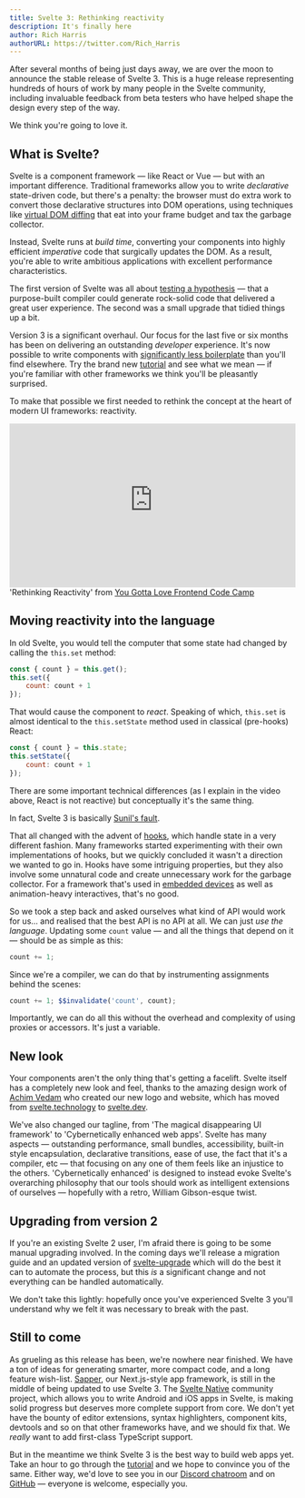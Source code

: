 ```yaml
---
title: Svelte 3: Rethinking reactivity
description: It's finally here
author: Rich Harris
authorURL: https://twitter.com/Rich_Harris
---
```


After several months of being just days away, we are over the moon to announce the stable release of Svelte 3. This is a huge release representing hundreds of hours of work by many people in the Svelte community, including invaluable feedback from beta testers who have helped shape the design every step of the way.

We think you're going to love it.


## What is Svelte?

Svelte is a component framework — like React or Vue — but with an important difference. Traditional frameworks allow you to write *declarative* state-driven code, but there's a penalty: the browser must do extra work to convert those declarative structures into DOM operations, using techniques like [virtual DOM diffing](blog/virtual-dom-is-pure-overhead) that eat into your frame budget and tax the garbage collector.

Instead, Svelte runs at *build time*, converting your components into highly efficient *imperative* code that surgically updates the DOM. As a result, you're able to write ambitious applications with excellent performance characteristics.

The first version of Svelte was all about [testing a hypothesis](blog/frameworks-without-the-framework) — that a purpose-built compiler could generate rock-solid code that delivered a great user experience. The second was a small upgrade that tidied things up a bit.

Version 3 is a significant overhaul. Our focus for the last five or six months has been on delivering an outstanding *developer* experience. It's now possible to write components with [significantly less boilerplate](blog/write-less-code) than you'll find elsewhere. Try the brand new [tutorial](tutorial) and see what we mean — if you're familiar with other frameworks we think you'll be pleasantly surprised.

To make that possible we first needed to rethink the concept at the heart of modern UI frameworks: reactivity.

<div class="max">
<figure style="max-width: 960px; margin: 0 auto">
<div style="height: 0; padding: 0 0 57.1% 0; position: relative; margin: 0 auto;">
	<iframe style="position: absolute; width: 100%; height: 100%; left: 0; top: 0; margin: 0;" src="https://www.youtube-nocookie.com/embed/AdNJ3fydeao" frameborder="0" allow="accelerometer; autoplay; encrypted-media; gyroscope; picture-in-picture" allowfullscreen></iframe>
</div>

<figcaption>'Rethinking Reactivity' from <a href="https://www.israel.yglfconf.com/">You Gotta Love Frontend Code Camp</a></figcaption>
</figure>
</div>


## Moving reactivity into the language

In old Svelte, you would tell the computer that some state had changed by calling the `this.set` method:

```js
const { count } = this.get();
this.set({
	count: count + 1
});
```

That would cause the component to *react*. Speaking of which, `this.set` is almost identical to the `this.setState` method used in classical (pre-hooks) React:

```js
const { count } = this.state;
this.setState({
	count: count + 1
});
```

There are some important technical differences (as I explain in the video above, React is not reactive) but conceptually it's the same thing.

<aside>
	<p>In fact, Svelte 3 is basically <a href="https://twitter.com/threepointone/status/1057179801109311488">Sunil's fault</a>.</p>
</aside>

That all changed with the advent of [hooks](https://reactjs.org/docs/hooks-intro.html), which handle state in a very different fashion. Many frameworks started experimenting with their own implementations of hooks, but we quickly concluded it wasn't a direction we wanted to go in. Hooks have some intriguing properties, but they also involve some unnatural code and create unnecessary work for the garbage collector. For a framework that's used in [embedded devices](https://mobile.twitter.com/sveltejs/status/1088500539640418304) as well as animation-heavy interactives, that's no good.

So we took a step back and asked ourselves what kind of API would work for us... and realised that the best API is no API at all. We can just *use the language*. Updating some `count` value — and all the things that depend on it — should be as simple as this:

```js
count += 1;
```

Since we're a compiler, we can do that by instrumenting assignments behind the scenes:

```js
count += 1; $$invalidate('count', count);
```

Importantly, we can do all this without the overhead and complexity of using proxies or accessors. It's just a variable.


## New look

Your components aren't the only thing that's getting a facelift. Svelte itself has a completely new look and feel, thanks to the amazing design work of [Achim Vedam](https://vedam.de/) who created our new logo and website, which has moved from [svelte.technology](https://svelte.technology) to [svelte.dev](https://svelte.dev).

We've also changed our tagline, from 'The magical disappearing UI framework' to 'Cybernetically enhanced web apps'. Svelte has many aspects — outstanding performance, small bundles, accessibility, built-in style encapsulation, declarative transitions, ease of use, the fact that it's a compiler, etc — that focusing on any one of them feels like an injustice to the others. 'Cybernetically enhanced' is designed to instead evoke Svelte's overarching philosophy that our tools should work as intelligent extensions of ourselves — hopefully with a retro, William Gibson-esque twist.


## Upgrading from version 2

If you're an existing Svelte 2 user, I'm afraid there is going to be some manual upgrading involved. In the coming days we'll release a migration guide and an updated version of [svelte-upgrade](https://github.com/sveltejs/svelte-upgrade) which will do the best it can to automate the process, but this *is* a significant change and not everything can be handled automatically.

We don't take this lightly: hopefully once you've experienced Svelte 3 you'll understand why we felt it was necessary to break with the past.


## Still to come

As grueling as this release has been, we're nowhere near finished. We have a ton of ideas for generating smarter, more compact code, and a long feature wish-list. [Sapper](https://sapper.svelte.dev), our Next.js-style app framework, is still in the middle of being updated to use Svelte 3. The [Svelte Native](https://svelte-native.technology/) community project, which allows you to write Android and iOS apps in Svelte, is making solid progress but deserves more complete support from core. We don't yet have the bounty of editor extensions, syntax highlighters, component kits, devtools and so on that other frameworks have, and we should fix that. We *really* want to add first-class TypeScript support.

But in the meantime we think Svelte 3 is the best way to build web apps yet. Take an hour to go through the [tutorial](tutorial) and we hope to convince you of the same. Either way, we'd love to see you in our [Discord chatroom](https://discord.gg/yy75DKs) and on [GitHub](https://github.com/sveltejs/svelte) — everyone is welcome, especially you.